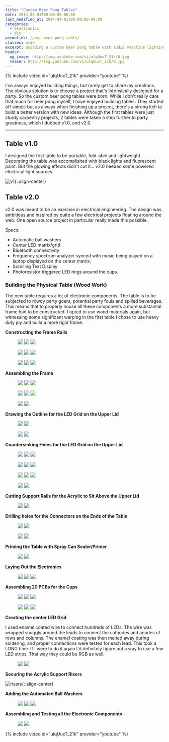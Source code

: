 ```yaml
---
title: "Custom Beer Pong Tables"
date: 2014-04-01T00:00:00-00:00
last_modified_at: 2014-04-01T00:00:00-00:00
categories:
  - electronics
  - diy
permalink: /post-beer-pong-table/
classes: wide
excerpt: Building a custom beer pong table with audio reactive lighting.
header:
  og_image: http://img.youtube.com/vi/ulqUuxT_21k/0.jpg
  teaser: http://img.youtube.com/vi/ulqUuxT_21k/0.jpg
---
```


{% include video id="ulqUuxT_21k" provider="youtube" %}

I've always enjoyed building things, but rarely get to share my creations. The obvious solution is to choose a project that's intrinsically designed for a party. So the custom beer pong tables were born. While I don't really care that much for beer pong myself, I have enjoyed building tables. They started off simple but as always when finishing up a project, there's a strong itch to build a better version with new ideas. Although the first tables were just sturdy carpentry projects, 2 tables were taken a step further to party greatness, which I dubbed v1.0, and v2.0.    

---

## Table v1.0

I designed the first table to be portable, fold-able and lightweight. Decorating the table was accomplished with black lights and fluorescent paint. But the glowing effects didn't cut it... v2.0 needed some powered electrical light sources.

![v1](/images/beer-pong-table/v1.jpg){:.align-center}

## Table v2.0

v2.0 was meant to be an exercise in electrical engineering. The design was ambitious and inspired by quite a few electrical projects floating around the web. One open source project in particular really made this possible.

Specs:

- Automatic ball washers
- Center LED matrix/grid
- Bluetooth connectivity
- Frequency spectrum analyzer synced with music being played on a laptop displayed on the center matrix.
- Scrolling Text Display
- Photoresistor triggered LED rings around the cups.

### Building the Physical Table (Wood Work)

The new table requires a lot of electronic components. The table is to be subjected to rowdy party goers, potential party fouls and spilled beverages. This means that to properly house all these components a more substantial frame had to be constructed. I opted to use wood materials again, but witnessing some significant warping in the first table I chose to use heavy duty ply and build a more rigid frame.

**Constructing the Frame Rails**

<figure class="third">
  <img src="/images/beer-pong-table/frame_rails/0.jpg">
  <img src="/images/beer-pong-table/frame_rails/1.jpg">
  <img src="/images/beer-pong-table/frame_rails/3.jpg">
</figure>

<figure class="third">
  <img src="/images/beer-pong-table/frame_rails/2.jpg">
  <img src="/images/beer-pong-table/frame_rails/4.jpg">
  <img src="/images/beer-pong-table/frame_rails/5.jpg">
</figure>

<figure class="third">
  <img src="/images/beer-pong-table/frame_rails/6.jpg">
  <img src="/images/beer-pong-table/frame_rails/7.jpg">
  <img src="/images/beer-pong-table/frame_rails/8.jpg">
</figure>


**Assembling the Frame**

<figure class="third">
  <img src="/images/beer-pong-table/frame/0.jpg">
  <img src="/images/beer-pong-table/frame/1.jpg">
  <img src="/images/beer-pong-table/frame/2.jpg">
</figure>

<figure class="third">
  <img src="/images/beer-pong-table/frame/3.jpg">
  <img src="/images/beer-pong-table/frame/4.jpg">
  <img src="/images/beer-pong-table/frame/5.jpg">
</figure>

<figure class="half">
  <img src="/images/beer-pong-table/frame/6.jpg">
  <img src="/images/beer-pong-table/frame/7.jpg">
</figure>

**Drawing the Outline for the LED Grid on the Upper Lid**

<figure class="half">
  <img src="/images/beer-pong-table/grid/0.jpg">
  <img src="/images/beer-pong-table/grid/1.jpg">
</figure>

<figure class="half">
  <img src="/images/beer-pong-table/grid/2.jpg">
  <img src="/images/beer-pong-table/grid/3.jpg">
</figure>

**Countersinking Holes for the LED Grid on the Upper Lid**

<figure class="third">
  <img src="/images/beer-pong-table/grid/4.jpg">
  <img src="/images/beer-pong-table/grid/5.jpg">
  <img src="/images/beer-pong-table/grid/6.jpg">
</figure>

<figure class="third">
  <img src="/images/beer-pong-table/grid/7.jpg">
  <img src="/images/beer-pong-table/grid/8.jpg">
  <img src="/images/beer-pong-table/grid/9.jpg">
</figure>

<figure class="third">
  <img src="/images/beer-pong-table/grid/10.jpg">
  <img src="/images/beer-pong-table/grid/11.jpg">
  <img src="/images/beer-pong-table/grid/12.jpg">
</figure>

<figure class="half">
  <img src="/images/beer-pong-table/grid/13.jpg">
  <img src="/images/beer-pong-table/grid/14.jpg">
</figure>

**Cutting Support Rails for the Acrylic to Sit Above the Upper Lid**

<figure class="half">
  <img src="/images/beer-pong-table/supports/0.jpg">
  <img src="/images/beer-pong-table/supports/1.jpg">
</figure>

**Drilling holes for the Connectors on the Ends of the Table**

<figure class="half">
  <img src="/images/beer-pong-table/ends/0.jpg">
  <img src="/images/beer-pong-table/ends/1.jpg">
</figure>

<figure class="half">
  <img src="/images/beer-pong-table/ends/2.jpg">
  <img src="/images/beer-pong-table/ends/3.jpg">
</figure>

**Priming the Table with Spray Can Sealer/Primer**

<figure class="half">
  <img src="/images/beer-pong-table/painting/0.jpg">
  <img src="/images/beer-pong-table/painting/1.jpg">
</figure>

**Laying Out the Electronics**

<figure class="third">
  <img src="/images/beer-pong-table/electronics/0.jpg">
  <img src="/images/beer-pong-table/electronics/1.jpg">
  <img src="/images/beer-pong-table/electronics/2.jpg">
</figure>

**Assembling 20 PCBs for the Cups**

<figure class="third">
  <img src="/images/beer-pong-table/electronics/3.jpg">
  <img src="/images/beer-pong-table/electronics/4.jpg">
  <img src="/images/beer-pong-table/electronics/6.jpg">
</figure>

<figure class="third">
  <img src="/images/beer-pong-table/electronics/5.jpg">
  <img src="/images/beer-pong-table/electronics/7.jpg">
  <img src="/images/beer-pong-table/electronics/8.jpg">
</figure>

**Creating the center LED Grid**

I used enamel coated wire to connect hundreds of LEDs. The wire was wrapped snuggly around the leads to connect the cathodes and anodes of rows and columns. The enamel coating was then melted away during soldering, and proper connections were tested for each lead. This took a LONG time. If I were to do it again I'd definitely figure out a way to use a few LED strips. That way they could be RGB as well.

<figure class="half">
  <img src="/images/beer-pong-table/electronics/9.jpg">
  <img src="/images/beer-pong-table/electronics/10.jpg">
</figure>

**Securing the Acrylic Support Risers**

![risers](/images/beer-pong-table/assembly/0.jpg){:.align-center}

**Adding the Automated Ball Washers**

<figure class="third">
  <img src="/images/beer-pong-table/ball-washer/0.jpg">
  <img src="/images/beer-pong-table/ball-washer/1.jpg">
  <img src="/images/beer-pong-table/ball-washer/2.jpg">
</figure>

**Assembling and Testing all the Electronic Components**

<figure class="half">
  <img src="/images/beer-pong-table/assembly/1.jpg">
  <img src="/images/beer-pong-table/assembly/2.jpg">
</figure>

{% include video id="ulqUuxT_21k" provider="youtube" %}